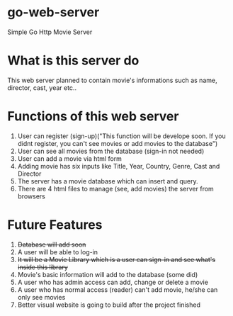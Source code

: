 # go-web-server
Simple Go Http Movie Server

# What is this server do
This web server planned to contain movie's informations such as name, director, cast, year etc..

# Functions of this web server
1. User can register (sign-up)("This function will be develope soon. If you didnt register, you can't see movies or add movies to the database")
2. User can see all movies from the database (sign-in not needed)
3. User can add a movie via html form
4. Adding movie has six inputs like Title, Year, Country, Genre, Cast and Director
5. The server has a movie database which can insert and query.
6. There are 4 html files to manage (see, add movies) the server from browsers

# Future Features
1. ~~Database will add soon~~
2. A user will be able to log-in
3. ~~It will be a Movie Library which is a user can sign-in and see what's inside this library~~
4. Movie's basic information will add to the database (some did)
5. A user who has admin access can add, change or delete a movie
6. A user who has normal access (reader) can't add movie, he/she can only see movies
7. Better visual website is going to build after the project finished